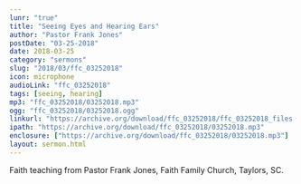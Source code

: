 ```yaml
---
lunr: "true"
title: "Seeing Eyes and Hearing Ears"
author: "Pastor Frank Jones"
postDate: "03-25-2018"
date: 2018-03-25
category: "sermons"
slug: "2018/03/ffc_03252018"
icon: microphone
audioLink: "ffc_03252018"
tags: [seeing, hearing]
mp3: "ffc_03252018/03252018.mp3"
ogg: "ffc_03252018/03252018.ogg"
linkurl: "https://archive.org/download/ffc_03252018/ffc_03252018_files.xml"
ipath: "https://archive.org/download/ffc_03252018/03252018.mp3"
enclosure: ["https://archive.org/download/ffc_03252018/03252018.mp3"]
layout: sermon.html
---
```


Faith teaching from Pastor Frank Jones, Faith Family Church, Taylors, SC.
